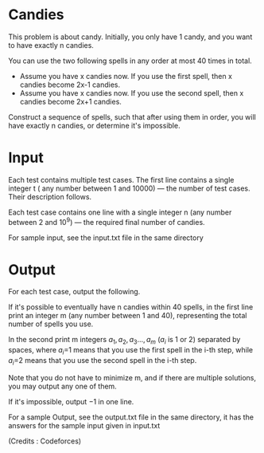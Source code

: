# Candies

This problem is about candy. Initially, you only have 1 candy, and you want to have exactly n candies.

You can use the two following spells in any order at most 40  times in total.

- Assume you have x candies now. If you use the first spell, then x candies become 2x-1 candies.
- Assume you have x candies now. If you use the second spell, then x candies become 2x+1 candies.

Construct a sequence of spells, such that after using them in order, you will have exactly n candies, or determine it's impossible.

# Input
Each test contains multiple test cases. The first line contains a single integer t ( any number between 1 and 10000) — the number of test cases. Their description follows. 

Each test case contains one line with a single integer n (any number between 2 and $10^9$) — the required final number of candies.

For sample input, see the input.txt file in the same directory

# Output
For each test case, output the following.

If it's possible to eventually have n candies within 40 spells, in the first line print an integer m (any number between 1 and 40), representing the total number of spells you use.

In the second print m integers $a_1,a_2,a_3...,a_m$ ($a_i$ is 1 or 2) separated by spaces, where $a_i$=1 means that you use the first spell in the i-th step, while $a_i$=2 means that you use the second spell in the i-th step.

Note that you do not have to minimize m, and if there are multiple solutions, you may output any one of them.

If it's impossible, output −1 in one line.

For a sample Output, see the output.txt file in the same directory, it has the answers for the sample input given in input.txt

(Credits : Codeforces)
